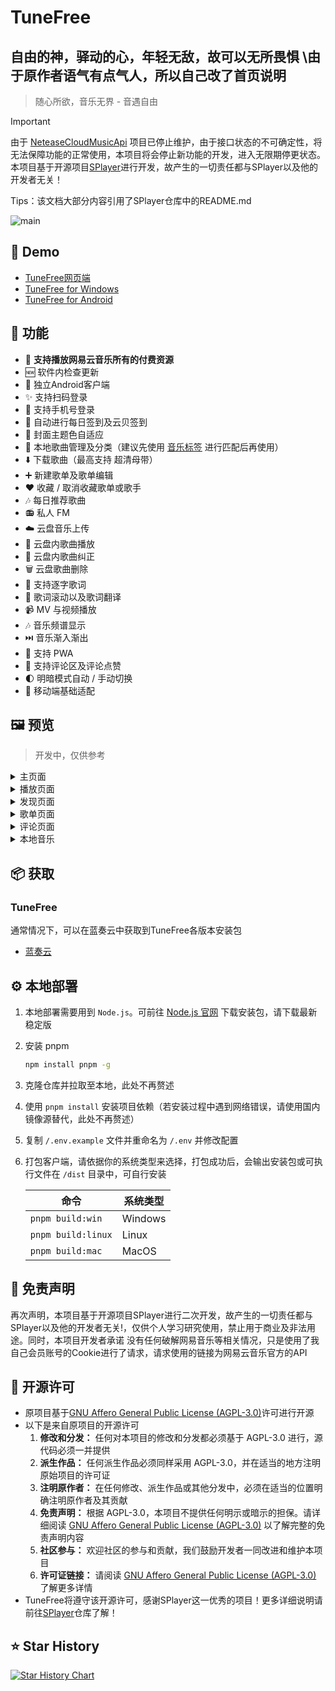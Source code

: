 
# TuneFree

<h2>自由的神，驿动的心，年轻无敌，故可以无所畏惧
  \由于原作者语气有点气人，所以自己改了首页说明 </h2>


> 随心所欲，音乐无界 - 音遇自由

> [!IMPORTANT]
>
> 由于 [NeteaseCloudMusicApi](https://github.com/Binaryify/NeteaseCloudMusicApi) 项目已停止维护，由于接口状态的不可确定性，将无法保障功能的正常使用，本项目将会停止新功能的开发，进入无限期停更状态。本项目基于开源项目[SPlayer](https://github.com/imsyy/SPlayer)进行开发，故产生的一切责任都与SPlayer以及他的开发者无关！
>
> Tips：该文档大部分内容引用了SPlayer仓库中的README.md

![main](/screenshots/TuneFree.jpg)


## 👀 Demo

- [TuneFree网页端](https://pt.sayqz.com)
- [TuneFree for Windows](https://sayqz.lanpv.com/iN56k1o4ms3i)
- [TuneFree for Android](https://sayqz.lanpv.com/ipru71xs00qj)

## 🎉 功能

- 🎵 **支持播放网易云音乐所有的付费资源**
- 🆕 软件内检查更新
- 🤳 独立Android客户端
- ✨ 支持扫码登录
- 📱 支持手机号登录
- 📅 自动进行每日签到及云贝签到
- 🎨 封面主题色自适应
- 📁 本地歌曲管理及分类（建议先使用 [音乐标签](https://www.cnblogs.com/vinlxc/p/11347744.html) 进行匹配后再使用）
- ⬇️ 下载歌曲（最高支持 超清母带）
- ➕ 新建歌单及歌单编辑
- ❤️ 收藏 / 取消收藏歌单或歌手
- 🎶 每日推荐歌曲
- 📻 私人 FM
- ☁️ 云盘音乐上传
- 📂 云盘内歌曲播放
- 🔄 云盘内歌曲纠正
- 🗑️ 云盘歌曲删除
- 📝 支持逐字歌词
- 🔄 歌词滚动以及歌词翻译
- 📹 MV 与视频播放
- 🎶 音乐频谱显示
- ⏭️ 音乐渐入渐出
- 🔄 支持 PWA
- 💬 支持评论区及评论点赞
- 🌓 明暗模式自动 / 手动切换
- 📱 移动端基础适配


## 🖼️ 预览

> 开发中，仅供参考

<details>
<summary>主页面</summary>

![主页面](/screenshots/TuneFree%20-%20主页面.jpg)

</details>

<details>
<summary>播放页面</summary>

![播放页面](/screenshots/TuneFree%20-%20播放页面.jpg)

</details>

<details>
<summary>发现页面</summary>

![发现页面](/screenshots/TuneFree%20-%20发现页面.jpg)

</details>

<details>
<summary>歌单页面</summary>

![发现页面](/screenshots/TuneFree%20-%20歌单页面.jpg)

</details>

<details>
<summary>评论页面</summary>

![发现页面](/screenshots/TuneFree%20-%20评论页面.jpg)

</details>

<details>
<summary>本地音乐</summary>

![发现页面](/screenshots/TuneFree%20-%20本地音乐.jpg)

</details>

## 📦️ 获取
### TuneFree
通常情况下，可以在蓝奏云中获取到TuneFree各版本安装包
- [蓝奏云](https://sayqz.lanpv.com/s/tunefree)

## ⚙️ 本地部署

1. 本地部署需要用到 `Node.js`。可前往 [Node.js 官网](https://nodejs.org/zh-cn/) 下载安装包，请下载最新稳定版
2. 安装 pnpm

   ```bash
   npm install pnpm -g
   ```

3. 克隆仓库并拉取至本地，此处不再赘述
4. 使用 `pnpm install` 安装项目依赖（若安装过程中遇到网络错误，请使用国内镜像源替代，此处不再赘述）
5. 复制 `/.env.example` 文件并重命名为 `/.env` 并修改配置
6. 打包客户端，请依据你的系统类型来选择，打包成功后，会输出安装包或可执行文件在 `/dist` 目录中，可自行安装

   | 命令               | 系统类型 |
   | ------------------ | -------- |
   | `pnpm build:win`   | Windows  |
   | `pnpm build:linux` | Linux    |
   | `pnpm build:mac`   | MacOS    |

## 📢 免责声明

再次声明，本项目基于开源项目SPlayer进行二次开发，故产生的一切责任都与SPlayer以及他的开发者无关!，仅供个人学习研究使用，禁止用于商业及非法用途。同时，本项目开发者承诺 没有任何破解网易音乐等相关情况，只是使用了我自己会员账号的Cookie进行了请求，请求使用的链接为网易云音乐官方的API


## 📜 开源许可
- 原项目基于[GNU Affero General Public License (AGPL-3.0)](https://www.gnu.org/licenses/agpl-3.0.html)许可进行开源
- 以下是来自原项目的开源许可
  1. **修改和分发：** 任何对本项目的修改和分发都必须基于 AGPL-3.0 进行，源代码必须一并提供
  2. **派生作品：** 任何派生作品必须同样采用 AGPL-3.0，并在适当的地方注明原始项目的许可证
  3. **注明原作者：** 在任何修改、派生作品或其他分发中，必须在适当的位置明确注明原作者及其贡献
  4. **免责声明：** 根据 AGPL-3.0，本项目不提供任何明示或暗示的担保。请详细阅读 [GNU Affero General Public License (AGPL-3.0)](https://www.gnu.org/licenses/agpl-3.0.html) 以了解完整的免责声明内容
  5. **社区参与：** 欢迎社区的参与和贡献，我们鼓励开发者一同改进和维护本项目
  6. **许可证链接：** 请阅读 [GNU Affero General Public License (AGPL-3.0)](https://www.gnu.org/licenses/agpl-3.0.html) 了解更多详情
- TuneFree将遵守该开源许可，感谢SPlayer这一优秀的项目！更多详细说明请前往[SPlayer](https://github.com/imsyy/SPlayer)仓库了解！


## ⭐ Star History

[![Star History Chart](https://api.star-history.com/svg?repos=GSQZ/TuneFree&type=Date)](https://star-history.com/#GSQZ/TuneFree&Date)
